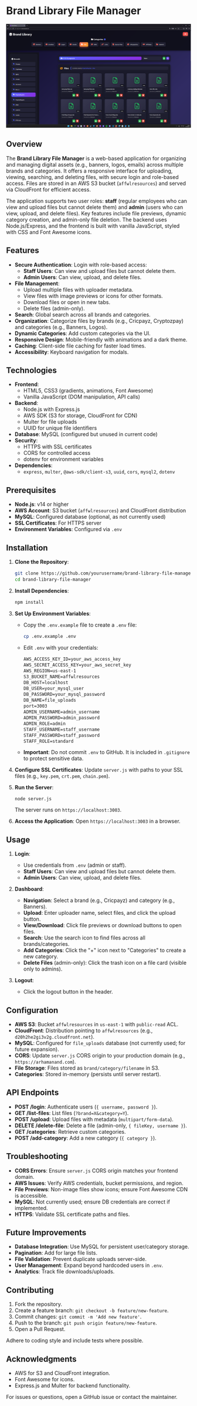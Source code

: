 # Brand Library File Manager

![Project Screenshot](image/screenshot.png)

## Overview

The **Brand Library File Manager** is a web-based application for organizing and managing digital assets (e.g., banners, logos, emails) across multiple brands and categories. It offers a responsive interface for uploading, viewing, searching, and deleting files, with secure login and role-based access. Files are stored in an AWS S3 bucket (`affwlresources`) and served via CloudFront for efficient access.

The application supports two user roles: **staff** (regular employees who can view and upload files but cannot delete them) and **admin** (users who can view, upload, and delete files). Key features include file previews, dynamic category creation, and admin-only file deletion. The backend uses Node.js/Express, and the frontend is built with vanilla JavaScript, styled with CSS and Font Awesome icons.

## Features

- **Secure Authentication**: Login with role-based access:
  - **Staff Users**: Can view and upload files but cannot delete them.
  - **Admin Users**: Can view, upload, and delete files.
- **File Management**:
  - Upload multiple files with uploader metadata.
  - View files with image previews or icons for other formats.
  - Download files or open in new tabs.
  - Delete files (admin-only).
- **Search**: Global search across all brands and categories.
- **Organization**: Categorize files by brands (e.g., Cricpayz, Cryptozpay) and categories (e.g., Banners, Logos).
- **Dynamic Categories**: Add custom categories via the UI.
- **Responsive Design**: Mobile-friendly with animations and a dark theme.
- **Caching**: Client-side file caching for faster load times.
- **Accessibility**: Keyboard navigation for modals.

## Technologies

- **Frontend**:
  - HTML5, CSS3 (gradients, animations, Font Awesome)
  - Vanilla JavaScript (DOM manipulation, API calls)
- **Backend**:
  - Node.js with Express.js
  - AWS SDK (S3 for storage, CloudFront for CDN)
  - Multer for file uploads
  - UUID for unique file identifiers
- **Database**: MySQL (configured but unused in current code)
- **Security**:
  - HTTPS with SSL certificates
  - CORS for controlled access
  - dotenv for environment variables
- **Dependencies**:
  - `express`, `multer`, `@aws-sdk/client-s3`, `uuid`, `cors`, `mysql2`, `dotenv`

## Prerequisites

- **Node.js**: v14 or higher
- **AWS Account**: S3 bucket (`affwlresources`) and CloudFront distribution
- **MySQL**: Configured database (optional, as not currently used)
- **SSL Certificates**: For HTTPS server
- **Environment Variables**: Configured via `.env`

## Installation

1. **Clone the Repository**:
   ```bash
   git clone https://github.com/yourusername/brand-library-file-manager.git
   cd brand-library-file-manager
   ```

2. **Install Dependencies**:
   ```bash
   npm install
   ```

3. **Set Up Environment Variables**:
   - Copy the `.env.example` file to create a `.env` file:
     ```bash
     cp .env.example .env
     ```
   - Edit `.env` with your credentials:
     ```env
     AWS_ACCESS_KEY_ID=your_aws_access_key
     AWS_SECRET_ACCESS_KEY=your_aws_secret_key
     AWS_REGION=us-east-1
     S3_BUCKET_NAME=affwlresources
     DB_HOST=localhost
     DB_USER=your_mysql_user
     DB_PASSWORD=your_mysql_password
     DB_NAME=file_uploads
     port=3003
     ADMIN_USERNAME=admin_username
     ADMIN_PASSWORD=admin_password
     ADMIN_ROLE=admin
     STAFF_USERNAME=staff_username
     STAFF_PASSWORD=staff_password
     STAFF_ROLE=standard
     ```
   - **Important**: Do not commit `.env` to GitHub. It is included in `.gitignore` to protect sensitive data.

4. **Configure SSL Certificates**:
   Update `server.js` with paths to your SSL files (e.g., `key.pem`, `crt.pem`, `chain.pem`).

5. **Run the Server**:
   ```bash
   node server.js
   ```
   The server runs on `https://localhost:3003`.

6. **Access the Application**:
   Open `https://localhost:3003` in a browser.

## Usage

1. **Login**:
   - Use credentials from `.env` (admin or staff).
   - **Staff Users**: Can view and upload files but cannot delete them.
   - **Admin Users**: Can view, upload, and delete files.

2. **Dashboard**:
   - **Navigation**: Select a brand (e.g., Cricpayz) and category (e.g., Banners).
   - **Upload**: Enter uploader name, select files, and click the upload button.
   - **View/Download**: Click file previews or download buttons to open files.
   - **Search**: Use the search icon to find files across all brands/categories.
   - **Add Categories**: Click the "+" icon next to "Categories" to create a new category.
   - **Delete Files** (admin-only): Click the trash icon on a file card (visible only to admins).

3. **Logout**:
   - Click the logout button in the header.

## Configuration

- **AWS S3**: Bucket `affwlresources` in `us-east-1` with `public-read` ACL.
- **CloudFront**: Distribution pointing to `affwlresources` (e.g., `d20h2he2gi3v2g.cloudfront.net`).
- **MySQL**: Configured for `file_uploads` database (not currently used; for future expansion).
- **CORS**: Update `server.js` CORS origin to your production domain (e.g., `https://arhamanand.com`).
- **File Storage**: Files stored as `brand/category/filename` in S3.
- **Categories**: Stored in-memory (persists until server restart).

## API Endpoints

- **POST /login**: Authenticate users (`{ username, password }`).
- **GET /list-files**: List files (`?brand=X&category=Y`).
- **POST /upload**: Upload files with metadata (`multipart/form-data`).
- **DELETE /delete-file**: Delete a file (admin-only, `{ fileKey, username }`).
- **GET /categories**: Retrieve custom categories.
- **POST /add-category**: Add a new category (`{ category }`).

## Troubleshooting

- **CORS Errors**: Ensure `server.js` CORS origin matches your frontend domain.
- **AWS Issues**: Verify AWS credentials, bucket permissions, and region.
- **File Previews**: Non-image files show icons; ensure Font Awesome CDN is accessible.
- **MySQL**: Not currently used; ensure DB credentials are correct if implemented.
- **HTTPS**: Validate SSL certificate paths and files.

## Future Improvements

- **Database Integration**: Use MySQL for persistent user/category storage.
- **Pagination**: Add for large file lists.
- **File Validation**: Prevent duplicate uploads server-side.
- **User Management**: Expand beyond hardcoded users in `.env`.
- **Analytics**: Track file downloads/uploads.

## Contributing

1. Fork the repository.
2. Create a feature branch: `git checkout -b feature/new-feature`.
3. Commit changes: `git commit -m 'Add new feature'`.
4. Push to the branch: `git push origin feature/new-feature`.
5. Open a Pull Request.

Adhere to coding style and include tests where possible.

## Acknowledgments

- AWS for S3 and CloudFront integration.
- Font Awesome for icons.
- Express.js and Multer for backend functionality.

For issues or questions, open a GitHub issue or contact the maintainer.
